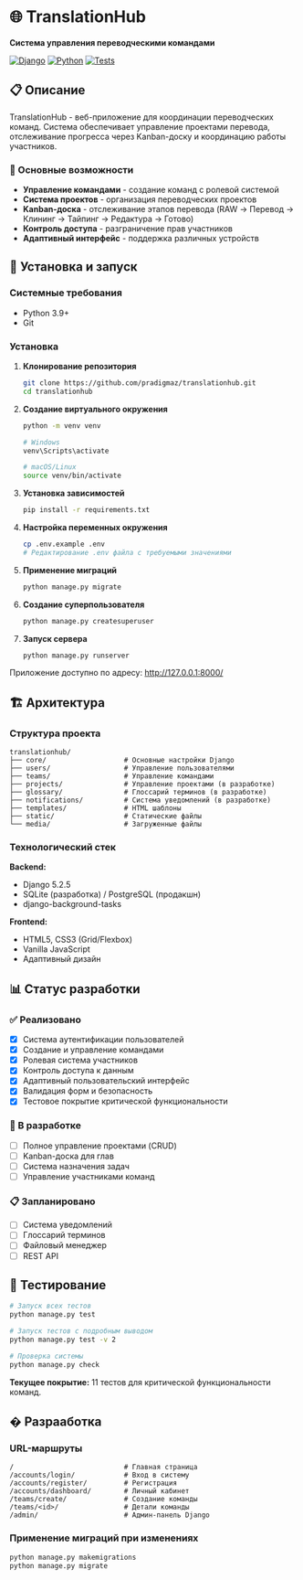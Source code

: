 # 🌐 TranslationHub

**Система управления переводческими командами**

[![Django](https://img.shields.io/badge/Django-5.2.5-green.svg)](https://www.djangoproject.com/)
[![Python](https://img.shields.io/badge/Python-3.9+-blue.svg)](https://www.python.org/)
[![Tests](https://img.shields.io/badge/Tests-11%20passed-brightgreen.svg)](tests/)

## 📋 Описание

TranslationHub - веб-приложение для координации переводческих команд. Система обеспечивает управление проектами перевода, отслеживание прогресса через Kanban-доску и координацию работы участников.

### 🎯 Основные возможности

- **Управление командами** - создание команд с ролевой системой
- **Система проектов** - организация переводческих проектов
- **Kanban-доска** - отслеживание этапов перевода (RAW → Перевод → Клининг → Тайпинг → Редактура → Готово)
- **Контроль доступа** - разграничение прав участников
- **Адаптивный интерфейс** - поддержка различных устройств

## 🚀 Установка и запуск

### Системные требования

- Python 3.9+
- Git

### Установка

1. **Клонирование репозитория**
   ```bash
   git clone https://github.com/pradigmaz/translationhub.git
   cd translationhub
   ```

2. **Создание виртуального окружения**
   ```bash
   python -m venv venv
   
   # Windows
   venv\Scripts\activate
   
   # macOS/Linux
   source venv/bin/activate
   ```

3. **Установка зависимостей**
   ```bash
   pip install -r requirements.txt
   ```

4. **Настройка переменных окружения**
   ```bash
   cp .env.example .env
   # Редактирование .env файла с требуемыми значениями
   ```

5. **Применение миграций**
   ```bash
   python manage.py migrate
   ```

6. **Создание суперпользователя**
   ```bash
   python manage.py createsuperuser
   ```

7. **Запуск сервера**
   ```bash
   python manage.py runserver
   ```

Приложение доступно по адресу: http://127.0.0.1:8000/

## 🏗️ Архитектура

### Структура проекта

```
translationhub/
├── core/                   # Основные настройки Django
├── users/                  # Управление пользователями
├── teams/                  # Управление командами
├── projects/               # Управление проектами (в разработке)
├── glossary/               # Глоссарий терминов (в разработке)
├── notifications/          # Система уведомлений (в разработке)
├── templates/              # HTML шаблоны
├── static/                 # Статические файлы
└── media/                  # Загруженные файлы
```

### Технологический стек

**Backend:**
- Django 5.2.5
- SQLite (разработка) / PostgreSQL (продакшн)
- django-background-tasks

**Frontend:**
- HTML5, CSS3 (Grid/Flexbox)
- Vanilla JavaScript
- Адаптивный дизайн

## 📊 Статус разработки

### ✅ Реализовано

- [x] Система аутентификации пользователей
- [x] Создание и управление командами
- [x] Ролевая система участников
- [x] Контроль доступа к данным
- [x] Адаптивный пользовательский интерфейс
- [x] Валидация форм и безопасность
- [x] Тестовое покрытие критической функциональности

### 🚧 В разработке

- [ ] Полное управление проектами (CRUD)
- [ ] Kanban-доска для глав
- [ ] Система назначения задач
- [ ] Управление участниками команд

### 📋 Запланировано

- [ ] Система уведомлений
- [ ] Глоссарий терминов
- [ ] Файловый менеджер
- [ ] REST API

## 🧪 Тестирование

```bash
# Запуск всех тестов
python manage.py test

# Запуск тестов с подробным выводом
python manage.py test -v 2

# Проверка системы
python manage.py check
```

**Текущее покрытие:** 11 тестов для критической функциональности команд.

## � Разрааботка

### URL-маршруты

```
/                           # Главная страница
/accounts/login/            # Вход в систему
/accounts/register/         # Регистрация
/accounts/dashboard/        # Личный кабинет
/teams/create/              # Создание команды
/teams/<id>/                # Детали команды
/admin/                     # Админ-панель Django
```

### Применение миграций при изменениях

```bash
python manage.py makemigrations
python manage.py migrate
```
